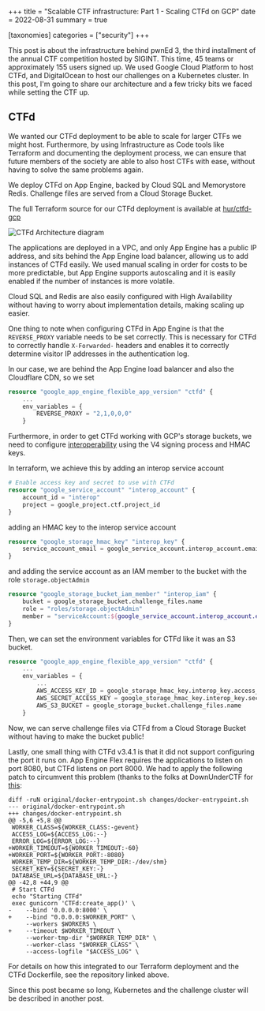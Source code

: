 +++
title = "Scalable CTF infrastructure: Part 1 - Scaling CTFd on GCP"
date = 2022-08-31
summary = true

[taxonomies]
categories = ["security"]
+++

This post is about the infrastructure behind pwnEd 3, the third installment of the annual CTF competition hosted by SIGINT. This time, 45 teams or approximately 155 users signed up. We used Google Cloud Platform to host CTFd, and DigitalOcean to host our challenges on a Kubernetes cluster. In this post, I'm going to share our architecture and a few tricky bits we faced while setting the CTF up.
<!-- more -->

## CTFd

We wanted our CTFd deployment to be able to scale for larger CTFs we might host. Furthermore, by using Infrastructure as Code tools like Terraform and documenting the deployment process, we can ensure that future members of the society are able to also host CTFs with ease, without having to solve the same problems again.

We deploy CTFd on App Engine, backed by Cloud SQL and Memorystore Redis. Challenge files are served from a Cloud Storage Bucket.

The full Terraform source for our CTFd deployment is available at [hur/ctfd-gcp](https://github.com/hur/ctfd-gcp)


![CTFd Architecture diagram](https://raw.githubusercontent.com/hur/ctfd-gcp/master/docs/architecture_overview.svg)

The applications are deployed in a VPC, and only App Engine has a public IP address, and sits behind the App Engine load balancer, allowing us to add instances of CTFd easily. We used manual scaling in order for costs to be more predictable, but App Engine supports autoscaling and it is easily enabled if the number of instances is more volatile.

Cloud SQL and Redis are also easily configured with High Availability without having to worry about implementation details, making scaling up easier.

One thing to note when configuring CTFd in App Engine is that the `REVERSE_PROXY` variable needs to be set correctly. This is necessary for CTFd to correctly handle `X-Forwarded-` headers and enables it to correctly determine visitor IP addresses in the authentication log. 

In our case, we are behind the App Engine load balancer and also the Cloudflare CDN, so we set 
```tf
resource "google_app_engine_flexible_app_version" "ctfd" {
    ...
    env_variables = {
        REVERSE_PROXY = "2,1,0,0,0"
    }
```

Furthermore, in order to get CTFd working with GCP's storage buckets, 
we need to configure [interoperability](https://cloud.google.com/storage/docs/interoperability) using the V4 signing process and HMAC keys. 

In terraform, we achieve this by adding an interop service account
```tf
# Enable access key and secret to use with CTFd
resource "google_service_account" "interop_account" {
    account_id = "interop"
    project = google_project.ctf.project_id
}
```
adding an HMAC key to the interop service account
```tf
resource "google_storage_hmac_key" "interop_key" {
    service_account_email = google_service_account.interop_account.email
}
```
and adding the service account as an IAM member to the bucket with the role `storage.objectAdmin`
```tf
resource "google_storage_bucket_iam_member" "interop_iam" {
    bucket = google_storage_bucket.challenge_files.name
    role = "roles/storage.objectAdmin"
    member = "serviceAccount:${google_service_account.interop_account.email}"
}
```
Then, we can set the environment variables for CTFd like it was an S3 bucket.
```tf
resource "google_app_engine_flexible_app_version" "ctfd" {
    ...
    env_variables = {
        ...
        AWS_ACCESS_KEY_ID = google_storage_hmac_key.interop_key.access_id
        AWS_SECRET_ACCESS_KEY = google_storage_hmac_key.interop_key.secret
        AWS_S3_BUCKET = google_storage_bucket.challenge_files.name
    }
```
Now, we can serve challenge files via CTFd from a Cloud Storage Bucket without having to make the bucket public!

Lastly, one small thing with CTFd v3.4.1 is that it did not support configuring the port it runs on. App Engine Flex requires the applications to listen on port 8080, but CTFd listens on port 8000. We had to apply the following patch to circumvent this problem (thanks to the folks at DownUnderCTF for [this](https://github.com/DownUnderCTF/ctfd-appengine/blob/master/patch.txt):
```
diff -ruN original/docker-entrypoint.sh changes/docker-entrypoint.sh
--- original/docker-entrypoint.sh
+++ changes/docker-entrypoint.sh
@@ -5,6 +5,8 @@
 WORKER_CLASS=${WORKER_CLASS:-gevent}
 ACCESS_LOG=${ACCESS_LOG:--}
 ERROR_LOG=${ERROR_LOG:--}
+WORKER_TIMEOUT=${WORKER_TIMEOUT:-60}
+WORKER_PORT=${WORKER_PORT:-8080}
 WORKER_TEMP_DIR=${WORKER_TEMP_DIR:-/dev/shm}
 SECRET_KEY=${SECRET_KEY:-}
 DATABASE_URL=${DATABASE_URL:-}
@@ -42,8 +44,9 @@
 # Start CTFd
 echo "Starting CTFd"
 exec gunicorn 'CTFd:create_app()' \
-    --bind '0.0.0.0:8000' \
+    --bind "0.0.0.0:$WORKER_PORT" \
     --workers $WORKERS \
+    --timeout $WORKER_TIMEOUT \
     --worker-tmp-dir "$WORKER_TEMP_DIR" \
     --worker-class "$WORKER_CLASS" \
     --access-logfile "$ACCESS_LOG" \
```

For details on how this integrated to our Terraform deployment and the CTFd Dockerfile, see the repository linked above. 

Since this post became so long, Kubernetes and the challenge cluster will be described in another post.
